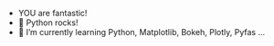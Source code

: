 - YOU are fantastic!
- 👀 Python rocks!
- 🌱 I’m currently learning Python, Matplotlib, Bokeh, Plotly, Pyfas ...


<!---
XT3V3/XT3V3 is a ✨ special ✨ repository because its `README.md` (this file) appears on your GitHub profile.
You can click the Preview link to take a look at your changes.
--->
